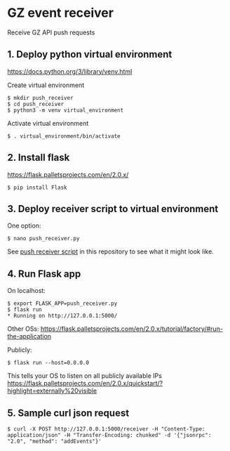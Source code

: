 # GZ event receiver
Receive GZ API push requests


## 1. Deploy python virtual environment
https://docs.python.org/3/library/venv.html

Create virtual environment
```
$ mkdir push_receiver
$ cd push_receiver
$ python3 -m venv virtual_environment
```

Activate virtual environment
```
$ . virtual_environment/bin/activate
```


## 2. Install flask
https://flask.palletsprojects.com/en/2.0.x/

```
$ pip install Flask
```


## 3. Deploy receiver script to virtual environment

One option:
```
$ nano push_receiver.py
```
See [push receiver script](./push_receiver.py) in this repository to see what it might look like.


## 4. Run Flask app

On localhost:
```
$ export FLASK_APP=push_receiver.py
$ flask run
* Running on http://127.0.0.1:5000/
```
Other OSs: https://flask.palletsprojects.com/en/2.0.x/tutorial/factory/#run-the-application

Publicly:
```
$ flask run --host=0.0.0.0
```
This tells your OS to listen on all publicly available IPs
https://flask.palletsprojects.com/en/2.0.x/quickstart/?highlight=externally%20visible


## 5. Sample curl json request
```
$ curl -X POST http://127.0.0.1:5000/receiver -H "Content-Type: application/json" -H "Transfer-Encoding: chunked" -d '{"jsonrpc": "2.0", "method": "addEvents"}'
```
